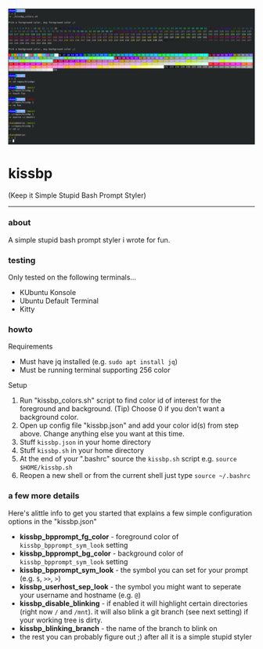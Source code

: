 ![Screenshot](kissbp.png)  

# kissbp
(Keep it Simple Stupid Bash Prompt Styler)

---

### __about__  
A simple stupid bash prompt styler i wrote for fun.

### __testing__

Only tested on the following terminals...

* KUbuntu Konsole
* Ubuntu Default Terminal
* Kitty

### __howto__

Requirements

* Must have jq installed (e.g. `sudo apt install jq`)
* Must be running terminal supporting 256 color

Setup

1. Run "kissbp_colors.sh" script to find color id of interest for the foreground and background. (Tip) Choose 0 if you don't want a background color.
2. Open up config file "kissbp.json" and add your color id(s) from step above. Change anything else you want at this time.
3. Stuff `kissbp.json` in your home directory
4. Stuff `kissbp.sh` in your home directory
5. At the end of your ".bashrc" source the `kissbp.sh` script
      e.g.
      `source $HOME/kissbp.sh` 
5. Reopen a new shell or from the current shell just type `source ~/.bashrc`

### __a few more details__  

Here's alittle info to get you started that explains a few simple configuration options in the "kissbp.json"

* __kissbp_bpprompt_fg_color__ - foreground color of `kissbp_bpprompt_sym_look` setting  
* __kissbp_bpprompt_bg_color__ - background color of `kissbp_bpprompt_sym_look` setting  
* __kissbp_bpprompt_sym_look__ - the symbol you can set for your prompt (e.g. `$`, `>>`, `>`)  
* __kissbp_userhost_sep_look__ - the symbol you might want to seperate your username and hostname (e.g. `@`)  
* __kissbp_disable_blinking__ - if enabled it will highlight certain directories (right now `/` and `/mnt`). it will also blink a git branch (see next setting) if your working tree is dirty.    
* __kissbp_blinking_branch__ - the name of the branch to blink on  
* the rest you can probably figure out ;) after all it is a simple stupid styler
